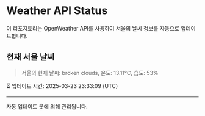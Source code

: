 
# Weather API Status

이 리포지토리는 OpenWeather API를 사용하여 서울의 날씨 정보를 자동으로 업데이트합니다.

## 현재 서울 날씨
> 서울의 현재 날씨: broken clouds, 온도: 13.11°C, 습도: 53%

⏳ 업데이트 시간: 2025-03-23 23:33:09 (UTC)

---
자동 업데이트 봇에 의해 관리됩니다.

